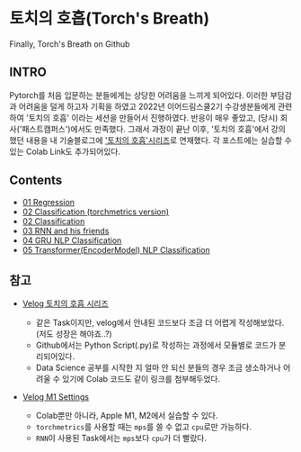 # 토치의 호흡(Torch's Breath)
Finally, Torch's Breath on Github

## INTRO
Pytorch를 처음 입문하는 분들에게는 상당한 어려움을 느끼게 되어있다. 이러한 부담감과 어려움을 덜게 하고자 기획을 하였고 2022년 이어드림스쿨2기 수강생분들에게 관련하여 '토치의 호흡' 이라는 세션을 만들어서 진행하였다. 반응이 매우 좋았고, (당시) 회사('패스트캠퍼스')에서도 만족했다. 그래서 과정이 끝난 이후, '토치의 호흡'에서 강의했던 내용을 내 기술블로그에 ['토치의 호흡'시리즈](https://velog.io/@heiswicked/series/Torchs-Breath)로 연재했다. 각 포스트에는 실습할 수 있는 Colab Link도 추가되어있다. 


## Contents
- [01 Regression](https://github.com/renslightsaber/Torchs-Breath/tree/main/01%20Regression)
- [02 Classification (torchmetrics version)](https://github.com/renslightsaber/Torchs-Breath/tree/main/02%20Classification%20(torchmetrics%20version)) 
- [02 Classification](https://github.com/renslightsaber/Torchs-Breath/tree/main/02%20Classification) 
- [03 RNN and his friends](https://github.com/renslightsaber/Torchs-Breath/tree/main/03%20RNN%20and%20his%20friends) 
- [04 GRU NLP Classification](https://github.com/renslightsaber/Torchs-Breath/tree/main/04%20GRU%20NLP%20Classification) 
- [05 Transformer(EncoderModel) NLP Classification](https://github.com/renslightsaber/Torchs-Breath/tree/main/05%20Transformer(Encoder%20Model)%20NLP%20Classification)

## 참고
 - [Velog 토치의 호흡 시리즈](https://velog.io/@heiswicked/series/Torchs-Breath)
   - 같은 Task이지만, velog에서 안내된 코드보다 조금 더 어렵게 작성해보았다. (저도 성장은 해야죠..?)
   - Github에서는 Python Script(.py)로 작성하는 과정에서 모듈별로 코드가 분리되어있다. 
   - Data Science 공부를 시작한 지 얼마 안 되신 분들의 경우 조금 생소하거나 어려울 수 있기에 Colab 코드도 같이 링크를 첨부해두었다.
   
 - [Velog M1 Settings](https://velog.io/@heiswicked/series/M1Settings)
   - Colab뿐만 아니라, Apple M1, M2에서 실습할 수 있다.
   - `torchmetrics`를 사용할 때는 `mps`를 쓸 수 없고 `cpu`로만 가능하다.
   - `RNN`이 사용된 Task에서는 `mps`보다 `cpu`가 더 빨랐다.




